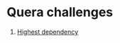 # Quera challenges

1. [Highest dependency](https://quera.ir/problemset/university/9734/%D8%B3%D8%A4%D8%A7%D9%84-%D8%AF%D8%A7%D9%86%D8%B4%DA%AF%D8%A7%D9%87-%D9%81%D8%B1%D8%AF%D9%88%D8%B3%DB%8C-%D9%85%D8%B4%D9%87%D8%AF-%D8%B7%D8%B1%D8%A7%D8%AD%DB%8C-%D8%A7%D9%84%DA%AF%D9%88%D8%B1%DB%8C%D8%AA%D9%85-%D9%BE%D8%A7%DB%8C%DB%8C%D8%B2-%DB%B9%DB%B5-%D8%A8%D8%A7%D9%84%D8%A7%D8%AA%D8%B1%DB%8C%D9%86-%D9%88%D8%A7%D8%A8%D8%B3%D8%AA%DA%AF%DB%8C)